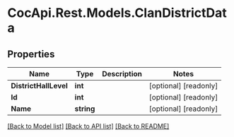 # CocApi.Rest.Models.ClanDistrictData

## Properties

Name | Type | Description | Notes
------------ | ------------- | ------------- | -------------
**DistrictHallLevel** | **int** |  | [optional] [readonly] 
**Id** | **int** |  | [optional] [readonly] 
**Name** | **string** |  | [optional] [readonly] 

[[Back to Model list]](../../README.md#documentation-for-models) [[Back to API list]](../../README.md#documentation-for-api-endpoints) [[Back to README]](../../README.md)

